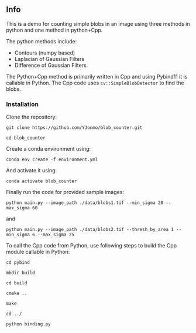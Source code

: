 ## Info

This is a demo for counting simple blobs in an image using three methods in python and one method in python+Cpp.

The python methods include:
- Contours (numpy based)
- Laplacian of Gaussian Filters 
- Difference of Gaussian Filters 



The Python+Cpp method is primarily written in Cpp and using Pybind11 it is callable in Python. The Cpp code uses `cv::SimpleBlobDetector` to find the blobs.
### Installation

Clone the repository:

`git clone https://github.com/YJonmo/blob_counter.git`

`cd blob_counter`

Create a conda environment using:

`conda env create -f environment.yml`

And activate it using:

`conda activate blob_counter`

Finally run the code for provided sample images:

`python main.py --image_path ./data/blobs1.tif --min_sigma 20 --max_sigma 60`

and 

`python main.py --image_path ./data/blobs2.tif --thresh_by_area 1 --min_sigma 6 --max_sigma 25`


To call the Cpp code from Python, use following steps to build the Cpp module callable in Python:

`cd pybind`

`mkdir build`

`cd build`

`cmake ..`

`make`

`cd ../`

`python binding.py`


